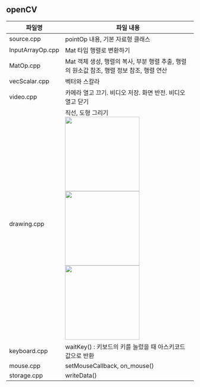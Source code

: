## openCV


| **파일명**       | **파일 내용**                         |
| -------------------- | ------------------------------------------------------------ |
| source.cpp       | pointOp 내용, 기본 자료형 클래스                         |
| InputArrayOp.cpp | Mat 타입 행렬로 변환하기                                 |
| MatOp.cpp        | Mat 객체 생성, 행렬의 복사, 부분 행렬 추출, 행렬의 원소값 참조, 행렬 정보 참조, 행렬 연산 |
| vecScalar.cpp    | 벡터와 스칼라                                            |
| video.cpp        | 카메라 열고 끄기. 비디오 저장. 화면 반전. 비디오 열고 닫기 |
| drawing.cpp    | 직선, 도형 그리기   <br><img width="200" src="https://user-images.githubusercontent.com/57608585/74477168-22211d80-4eee-11ea-8f8d-f029eadfbbaf.JPG"><img width="200" src="https://user-images.githubusercontent.com/57608585/74477197-2e0cdf80-4eee-11ea-8361-b64b8bf77e16.JPG"><img width="200" src="https://user-images.githubusercontent.com/57608585/74477219-38c77480-4eee-11ea-8cce-a58a98fe5a81.JPG"></br>|
| keyboard.cpp   |  waitKey() : 키보드의 키를 눌렀을 때 아스키코드 값으로 반환 |
| mouse.cpp     | setMouseCallback, on_mouse() |
| storage.cpp    | writeData()  |
